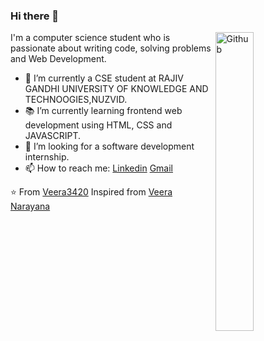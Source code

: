 ### Hi there 👋

<img width="35%" align="right" alt="Github" src="https://user-images.githubusercontent.com/48678280/88862734-4903af80-d201-11ea-968b-9c939d88a37c.gif" />

   I'm a computer science student who is passionate about writing code, solving problems and Web Development.

- 🔭 I’m currently a CSE student at  RAJIV GANDHI UNIVERSITY OF KNOWLEDGE AND TECHNOOGIES,NUZVID.
- 📚 I’m currently learning  frontend web development using HTML, CSS and JAVASCRIPT.
- 👯 I’m looking for a software development internship. 
- 📫 How to reach me: [Linkedin](https://www.linkedin.com/in/veera-ch-8438982a1) [Gmail](mailto:veerach736@gmail.com)

⭐️ From [Veera3420](https://github.com/Veera3420)
Inspired from [Veera Narayana](https://github.com/Veera3420)

